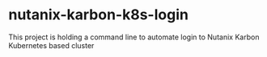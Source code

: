 # nutanix-karbon-k8s-login
This project is holding a command line to automate login to Nutanix Karbon Kubernetes based cluster
